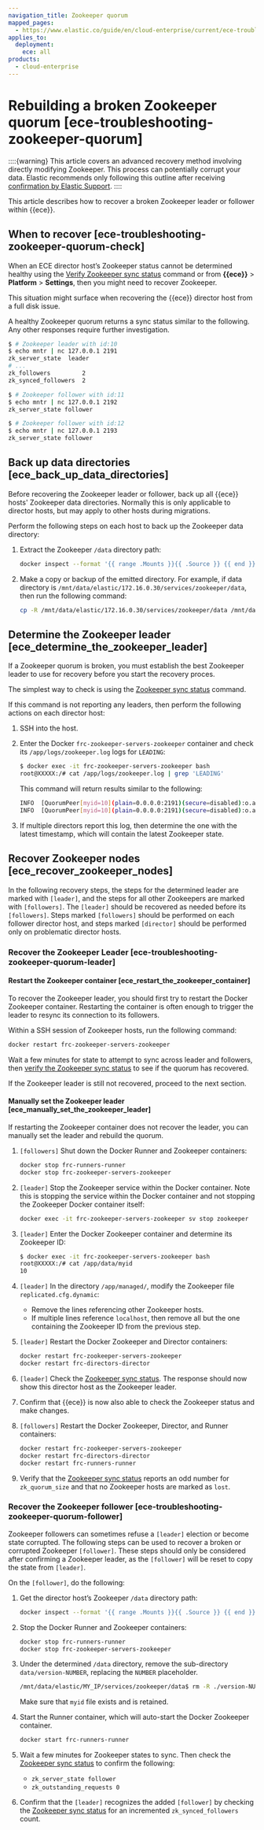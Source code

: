 ```yaml
---
navigation_title: Zookeeper quorum
mapped_pages:
  - https://www.elastic.co/guide/en/cloud-enterprise/current/ece-troubleshooting-zookeeper-quorum.html
applies_to:
  deployment:
    ece: all
products:
  - cloud-enterprise
---
```


# Rebuilding a broken Zookeeper quorum [ece-troubleshooting-zookeeper-quorum]

::::{warning} 
This article covers an advanced recovery method involving directly modifying Zookeeper. This process can potentially corrupt your data. Elastic recommends only following this outline after receiving [confirmation by Elastic Support](/troubleshoot/index.md#contact-us).
::::


This article describes how to recover a broken Zookeeper leader or follower within {{ece}}.


## When to recover [ece-troubleshooting-zookeeper-quorum-check] 

When an ECE director host’s Zookeeper status cannot be determined healthy using the [Verify Zookeeper sync status](verify-zookeeper-sync-status.md) command or from **{{ece}}** > **Platform** > **Settings**, then you might need to recover Zookeeper.

This situation might surface when recovering the {{ece}} director host from a full disk issue.

A healthy Zookeeper quorum returns a sync status similar to the following. Any other responses require further investigation.

```sh
$ # Zookeeper leader with id:10
$ echo mntr | nc 127.0.0.1 2191
zk_server_state  leader
# ...
zk_followers         2
zk_synced_followers  2

$ # Zookeeper follower with id:11
$ echo mntr | nc 127.0.0.1 2192
zk_server_state follower

$ # Zookeeper follower with id:12
$ echo mntr | nc 127.0.0.1 2193
zk_server_state follower
```


## Back up data directories [ece_back_up_data_directories] 

Before recovering the Zookeeper leader or follower, back up all {{ece}} hosts' Zookeeper data directories. Normally this is only applicable to director hosts, but may apply to other hosts during migrations.

Perform the following steps on each host to back up the Zookeeper data directory:

1. Extract the Zookeeper `/data` directory path:

    ```sh
    docker inspect --format '{{ range .Mounts }}{{ .Source }} {{ end }}' frc-zookeeper-servers-zookeeper | grep --color=auto \"zookeeper/data\"
    ```

2. Make a copy or backup of the emitted directory. For example, if data directory is `/mnt/data/elastic/172.16.0.30/services/zookeeper/data`, then run the following command:

    ```sh
    cp -R /mnt/data/elastic/172.16.0.30/services/zookeeper/data /mnt/data/elastic/ZK_data_backup
    ```



## Determine the Zookeeper leader [ece_determine_the_zookeeper_leader] 

If a Zookeeper quorum is broken, you must establish the best Zookeeper leader to use for recovery before you start the recovery proces.

The simplest way to check is using the [Zookeeper sync status](verify-zookeeper-sync-status.md) command.

If this command is not reporting any leaders, then perform the following actions on each director host:

1. SSH into the host.
2. Enter the Docker `frc-zookeeper-servers-zookeeper` container and check its `/app/logs/zookeeper.log` logs for `LEADING`:

    ```sh
    $ docker exec -it frc-zookeeper-servers-zookeeper bash
    root@XXXXX:/# cat /app/logs/zookeeper.log | grep 'LEADING'
    ```

    This command will return results similar to the following:

    ```sh
    INFO  [QuorumPeer[myid=10](plain=0.0.0.0:2191)(secure=disabled):o.a.z.s.q.QuorumPeer@1549] - LEADING
    INFO  [QuorumPeer[myid=10](plain=0.0.0.0:2191)(secure=disabled):o.a.z.s.q.Leader@588] - LEADING - LEADER ELECTION TOOK - 225 MS
    ```

3. If multiple directors report this log, then determine the one with the latest timestamp, which will contain the latest Zookeeper state.


## Recover Zookeeper nodes [ece_recover_zookeeper_nodes] 

In the following recovery steps, the steps for the determined leader are marked with `[leader]`, and the steps for all other Zookeepers are marked with `[followers]`. The `[leader]` should be recovered as needed before its `[followers]`. Steps marked `[followers]` should be performed on each follower director host, and steps marked `[director]` should be performed only on problematic director hosts.


### Recover the Zookeeper Leader [ece-troubleshooting-zookeeper-quorum-leader] 


#### Restart the Zookeeper container [ece_restart_the_zookeeper_container] 

To recover the Zookeeper leader, you should first try to restart the Docker Zookeeper container. Restarting the container is often enough to trigger the leader to resync its connection to its followers.

Within a SSH session of Zookeeper hosts, run the following command:

```sh
docker restart frc-zookeeper-servers-zookeeper
```

Wait a few minutes for state to attempt to sync across leader and followers, then [verify the Zookeeper sync status](verify-zookeeper-sync-status.md) to see if the quorum has recovered.

If the Zookeeper leader is still not recovered, proceed to the next section.


#### Manually set the Zookeeper leader [ece_manually_set_the_zookeeper_leader] 

If restarting the Zookeeper container does not recover the leader, you can manually set the leader and rebuild the quorum.

1. `[followers]` Shut down the Docker Runner and Zookeeper containers:

    ```sh
    docker stop frc-runners-runner
    docker stop frc-zookeeper-servers-zookeeper
    ```

2. `[leader]` Stop the Zookeeper service within the Docker container. Note this is stopping the service within the Docker container and not stopping the Zookeeper Docker container itself:

    ```sh
    docker exec -it frc-zookeeper-servers-zookeeper sv stop zookeeper
    ```

3. `[leader]` Enter the Docker Zookeeper container and determine its Zookeeper ID:

    ```sh
    $ docker exec -it frc-zookeeper-servers-zookeeper bash
    root@XXXXX:/# cat /app/data/myid
    10
    ```

4. `[leader]` In the directory `/app/managed/`, modify the Zookeeper file `replicated.cfg.dynamic`:

    * Remove the lines referencing other Zookeeper hosts.
    * If multiple lines reference `localhost`, then remove all but the one containing the Zookeeper ID from the previous step.

5. `[leader]` Restart the Docker Zookeeper and Director containers:

    ```sh
    docker restart frc-zookeeper-servers-zookeeper
    docker restart frc-directors-director
    ```

6. `[leader]` Check the [Zookeeper sync status](verify-zookeeper-sync-status.md). The response should now show this director host as the Zookeeper leader.
7. Confirm that {{ece}} is now also able to check the Zookeeper status and make changes.
8. `[followers]` Restart the Docker Zookeeper, Director, and Runner containers:

    ```sh
    docker restart frc-zookeeper-servers-zookeeper
    docker restart frc-directors-director
    docker restart frc-runners-runner
    ```

9. Verify that the [Zookeeper sync status](verify-zookeeper-sync-status.md) reports an odd number for `zk_quorum_size` and that no Zookeeper hosts are marked as `lost`.


### Recover the Zookeeper follower [ece-troubleshooting-zookeeper-quorum-follower] 

Zookeeper followers can sometimes refuse a `[leader]` election or become state corrupted. The following steps can be used to recover a broken or corrupted Zookeeper `[follower]`. These steps should only be considered after confirming a Zookeeper leader, as the `[follower]` will be reset to copy the state from `[leader]`.

On the `[follower]`, do the following:

1. Get the director host’s Zookeeper `/data` directory path:

    ```sh
    docker inspect --format '{{ range .Mounts }}{{ .Source }} {{ end }}' frc-zookeeper-servers-zookeeper | grep --color=auto \"zookeeper/data\"
    ```

2. Stop the Docker Runner and Zookeeper containers:

    ```sh
    docker stop frc-runners-runner
    docker stop frc-zookeeper-servers-zookeeper
    ```

3. Under the determined `/data` directory, remove the sub-directory `data/version-NUMBER`, replacing the `NUMBER` placeholder.

    ```sh
    /mnt/data/elastic/MY_IP/services/zookeeper/data$ rm -R ./version-NUMBER/
    ```

    Make sure that `myid` file exists and is retained.

4. Start the Runner container, which will auto-start the Docker Zookeeper container.

    ```sh
    docker start frc-runners-runner
    ```

5. Wait a few minutes for Zookeeper states to sync. Then check the [Zookeeper sync status](verify-zookeeper-sync-status.md) to confirm the following:

    * `zk_server_state follower`
    * `zk_outstanding_requests 0`

6. Confirm that the `[leader]` recognizes the added `[follower]` by checking the [Zookeeper sync status](verify-zookeeper-sync-status.md) for an incremented `zk_synced_followers` count.

